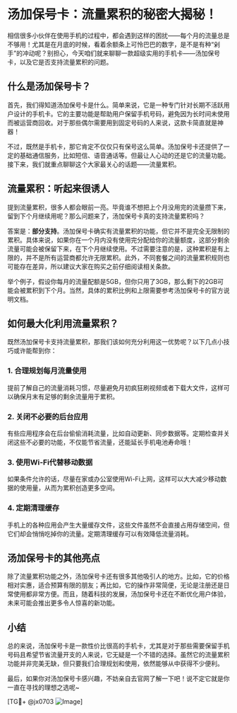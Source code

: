 # 汤加保号卡：流量累积的秘密大揭秘！

相信很多小伙伴在使用手机的过程中，都会遇到这样的困扰——每个月的流量总是不够用！尤其是在月底的时候，看着余额条上可怜巴巴的数字，是不是有种“剁手”的冲动呢？别担心，今天咱们就来聊聊一款超级实用的手机卡——汤加保号卡，以及它是否支持流量累积的问题。

## 什么是汤加保号卡？

首先，我们得知道汤加保号卡是什么。简单来说，它是一种专门针对长期不活跃用户设计的手机卡。它的主要功能是帮助用户保留手机号码，避免因为长时间未使用而被运营商回收。对于那些偶尔需要用到固定号码的人来说，这款卡简直就是神器！

不过，既然是手机卡，那它肯定不仅仅只有保号这么简单。汤加保号卡还提供了一定的基础通信服务，比如短信、语音通话等。但最让人心动的还是它的流量功能。接下来，我们就重点聊聊这个大家最关心的话题——流量累积。

## 流量累积：听起来很诱人

提到流量累积，很多人都会眼前一亮。毕竟谁不想把上个月没用完的流量攒下来，留到下个月继续用呢？那么问题来了，汤加保号卡真的支持流量累积吗？

答案是：**部分支持**。汤加保号卡确实有流量累积的功能，但它并不是完全无限制的累积。具体来说，如果你在一个月内没有使用完分配给你的流量额度，这部分剩余流量可能会被保留下来，在下个月继续使用。不过需要注意的是，这种累积是有上限的，并不是所有运营商都允许无限累积。此外，不同套餐之间的流量累积规则也可能存在差异，所以建议大家在购买之前仔细阅读相关条款。

举个例子，假设你每月的流量配额是5GB，但你只用了3GB，那么剩下的2GB可能会被累积到下个月。当然，具体的累积比例和上限需要参考汤加保号卡的官方说明文档。

## 如何最大化利用流量累积？

既然汤加保号卡支持流量累积，那我们该如何充分利用这一优势呢？以下几点小技巧或许能帮到你：

### 1. 合理规划每月流量使用
提前了解自己的流量消耗习惯，尽量避免月初疯狂刷视频或者下载大文件，这样可以确保月末有足够的剩余流量用于累积。

### 2. 关闭不必要的后台应用
有些应用程序会在后台偷偷消耗流量，比如自动更新、同步数据等。定期检查并关闭这些不必要的功能，不仅能节省流量，还能延长手机电池寿命哦！

### 3. 使用Wi-Fi代替移动数据
如果条件允许的话，尽量在家或办公室使用Wi-Fi上网，这样可以大大减少移动数据的使用量，从而为累积创造更多空间。

### 4. 定期清理缓存
手机上的各种应用会产生大量缓存文件，这些文件虽然不会直接占用存储空间，但它们却会悄悄吃掉你的流量。定期清理缓存可以有效降低流量消耗。

## 汤加保号卡的其他亮点

除了流量累积功能之外，汤加保号卡还有很多其他吸引人的地方。比如，它的价格相对实惠，适合预算有限的朋友；再比如，它的操作非常简便，无论是注册还是日常使用都非常方便。而且，随着科技的发展，汤加保号卡还在不断优化用户体验，未来可能会推出更多令人惊喜的新功能。

## 小结

总的来说，汤加保号卡是一款性价比很高的手机卡，尤其是对于那些需要保留手机号码且希望节省流量开支的人来说，它无疑是一个不错的选择。虽然它的流量累积功能并非完美无缺，但只要我们合理规划和使用，依然能够从中获得不少便利。

最后，如果你对汤加保号卡感兴趣，不妨亲自去官网了解一下吧！说不定它就是你一直在寻找的理想之选呢~

[TG💪+ @jx0703 ![Image](https://github.com/user-attachments/assets/dbca1d08-cadb-493c-b0ec-ad6f7a83f270)]